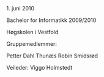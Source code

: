<div class="frontpage">
1. juni 2010

Bachelor for Informatikk 2009/2010

Høgskolen i Vestfold

Gruppemedlemmer:

  Petter Dahl Thunæs
  Robin Smidsrød

Veileder: Viggo Holmstedt
</div>
